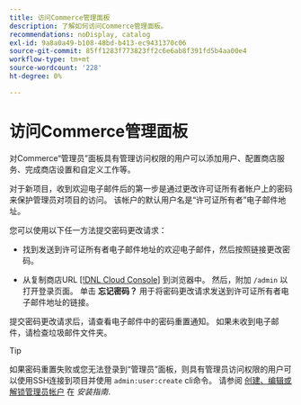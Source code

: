 ```yaml
---
title: 访问Commerce管理面板
description: 了解如何访问Commerce管理面板。
recommendations: noDisplay, catalog
exl-id: 9a8a0a49-b108-48bd-b413-ec9431370c06
source-git-commit: 85ff1283f773823ff2c6e6ab8f391fd5b4aa00e4
workflow-type: tm+mt
source-wordcount: '228'
ht-degree: 0%

---
```


# 访问Commerce管理面板

对Commerce“管理员”面板具有管理访问权限的用户可以添加用户、配置商店服务、完成商店设置和自定义工作等。

对于新项目，收到欢迎电子邮件后的第一步是通过更改许可证所有者帐户上的密码来保护管理员对项目的访问。 该帐户的默认用户名是“许可证所有者”电子邮件地址。

您可以使用以下任一方法提交密码更改请求：

- 找到发送到许可证所有者电子邮件地址的欢迎电子邮件，然后按照链接更改密码。

- 从复制商店URL [[!DNL Cloud Console]](../cloud-guide/project/overview.md) 到浏览器中。 然后，附加 `/admin` 以打开登录页面。 单击 **忘记密码？** 用于将密码更改请求发送到许可证所有者电子邮件地址的链接。

提交密码更改请求后，请查看电子邮件中的密码重置通知。 如果未收到电子邮件，请检查垃圾邮件文件夹。

>[!TIP]
>
>如果密码重置失败或您无法登录到“管理员”面板，则具有管理员访问权限的用户可以使用SSH连接到项目并使用 `admin:user:create` cli命令。 请参阅 [创建、编辑或解锁管理员帐户](https://experienceleague.adobe.com/docs/commerce-operations/installation-guide/tutorials/admin.html) 在 _安装指南_.
